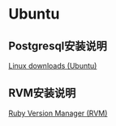 # Ubuntu

## Postgresql安装说明

[Linux downloads (Ubuntu)](https://www.postgresql.org/download/linux/ubuntu/)

## RVM安装说明

[Ruby Version Manager (RVM) ](https://rvm.io/)